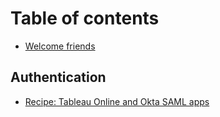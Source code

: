 # Table of contents

* [Welcome friends](README.md)

## Authentication

* [Recipe: Tableau Online and Okta SAML apps](authentication/recipe-tableau-and-okta-saml.md)


